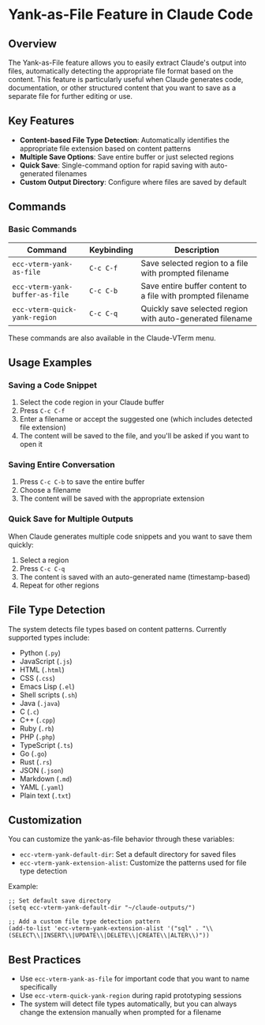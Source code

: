# Yank-as-File Feature in Claude Code

## Overview

The Yank-as-File feature allows you to easily extract Claude's output into files, automatically detecting the appropriate file format based on the content. This feature is particularly useful when Claude generates code, documentation, or other structured content that you want to save as a separate file for further editing or use.

## Key Features

- **Content-based File Type Detection**: Automatically identifies the appropriate file extension based on content patterns
- **Multiple Save Options**: Save entire buffer or just selected regions
- **Quick Save**: Single-command option for rapid saving with auto-generated filenames
- **Custom Output Directory**: Configure where files are saved by default

## Commands

### Basic Commands

| Command | Keybinding | Description |
|---------|------------|-------------|
| `ecc-vterm-yank-as-file` | `C-c C-f` | Save selected region to a file with prompted filename |
| `ecc-vterm-yank-buffer-as-file` | `C-c C-b` | Save entire buffer content to a file with prompted filename |
| `ecc-vterm-quick-yank-region` | `C-c C-q` | Quickly save selected region with auto-generated filename |

These commands are also available in the Claude-VTerm menu.

## Usage Examples

### Saving a Code Snippet

1. Select the code region in your Claude buffer
2. Press `C-c C-f`
3. Enter a filename or accept the suggested one (which includes detected file extension)
4. The content will be saved to the file, and you'll be asked if you want to open it

### Saving Entire Conversation

1. Press `C-c C-b` to save the entire buffer
2. Choose a filename
3. The content will be saved with the appropriate extension

### Quick Save for Multiple Outputs

When Claude generates multiple code snippets and you want to save them quickly:

1. Select a region
2. Press `C-c C-q`
3. The content is saved with an auto-generated name (timestamp-based)
4. Repeat for other regions

## File Type Detection

The system detects file types based on content patterns. Currently supported types include:

- Python (`.py`)
- JavaScript (`.js`)
- HTML (`.html`)
- CSS (`.css`)
- Emacs Lisp (`.el`)
- Shell scripts (`.sh`)
- Java (`.java`)
- C (`.c`)
- C++ (`.cpp`)
- Ruby (`.rb`)
- PHP (`.php`)
- TypeScript (`.ts`)
- Go (`.go`)
- Rust (`.rs`)
- JSON (`.json`)
- Markdown (`.md`)
- YAML (`.yaml`)
- Plain text (`.txt`)

## Customization

You can customize the yank-as-file behavior through these variables:

- `ecc-vterm-yank-default-dir`: Set a default directory for saved files
- `ecc-vterm-yank-extension-alist`: Customize the patterns used for file type detection

Example:

```elisp
;; Set default save directory
(setq ecc-vterm-yank-default-dir "~/claude-outputs/")

;; Add a custom file type detection pattern
(add-to-list 'ecc-vterm-yank-extension-alist '("sql" . "\\(SELECT\\|INSERT\\|UPDATE\\|DELETE\\|CREATE\\|ALTER\\)"))
```

## Best Practices

- Use `ecc-vterm-yank-as-file` for important code that you want to name specifically
- Use `ecc-vterm-quick-yank-region` during rapid prototyping sessions
- The system will detect file types automatically, but you can always change the extension manually when prompted for a filename